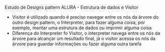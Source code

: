 Estudo de Designs pattern ALURA - Estrutura de dados e Visitor

- Visitor é utilizado quando é preciso navegar entre os nós da árvore do outro design pattern, o Interpreter, para fazer alguma coisa, por exemplo, montar uma estrutura de dados ou imprimir alguma coisa
- Diferença do Interpreter fo Visitor, o interpreter navega entre os nós da árvore para alcançar um resultado final, já o visitor  acessa os nós da árvore para guardar informações ou fazer alguma outra tarefa